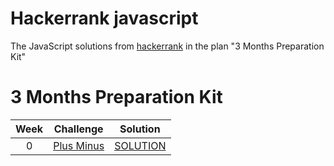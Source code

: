 # Hackerrank javascript
The JavaScript solutions from  [hackerrank](https://www.hackerrank.com/) in the plan "3 Months Preparation Kit"

# 3 Months Preparation Kit
| Week  | Challenge | Solution |
| :---: | :---:     | :---:    |
| 0 | [Plus Minus](https://www.hackerrank.com/challenges/three-month-preparation-kit-plus-minus)  | [SOLUTION]() |

